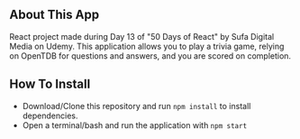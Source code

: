 ## About This App
React project made during Day 13 of "50 Days of React" by Sufa Digital Media on Udemy.
This application allows you to play a trivia game, relying on OpenTDB for questions and answers, and you are scored on completion.

## How To Install
- Download/Clone this repository and run `npm install` to install dependencies.
- Open a terminal/bash and run the application with `npm start`
